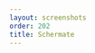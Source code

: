 ```yaml
---
layout: screenshots
order: 202
title: Schermate
---
```

  <a href="/resources/remmina-plugin-ultravnc/archive/latest/italian/general.png"
    data-caption="Impostazioni generali"></a>
